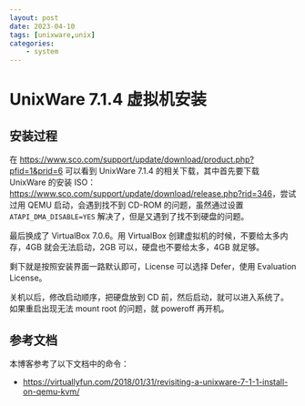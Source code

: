 ```yaml
---
layout: post
date: 2023-04-10
tags: [unixware,unix]
categories:
    - system
---
```


# UnixWare 7.1.4 虚拟机安装

## 安装过程

在 <https://www.sco.com/support/update/download/product.php?pfid=1&prid=6> 可以看到 UnixWare 7.1.4 的相关下载，其中首先要下载 UnixWare 的安装 ISO：<https://www.sco.com/support/update/download/release.php?rid=346>，尝试过用 QEMU 启动，会遇到找不到 CD-ROM 的问题，虽然通过设置 `ATAPI_DMA_DISABLE=YES` 解决了，但是又遇到了找不到硬盘的问题。

最后换成了 VirtualBox 7.0.6。用 VirtualBox 创建虚拟机的时候，不要给太多内存，4GB 就会无法启动，2GB 可以，硬盘也不要给太多，4GB 就足够。

剩下就是按照安装界面一路默认即可，License 可以选择 Defer，使用 Evaluation License。

关机以后，修改启动顺序，把硬盘放到 CD 前，然后启动，就可以进入系统了。如果重启出现无法 mount root 的问题，就 poweroff 再开机。

## 参考文档

本博客参考了以下文档中的命令：

- <https://virtuallyfun.com/2018/01/31/revisiting-a-unixware-7-1-1-install-on-qemu-kvm/>
